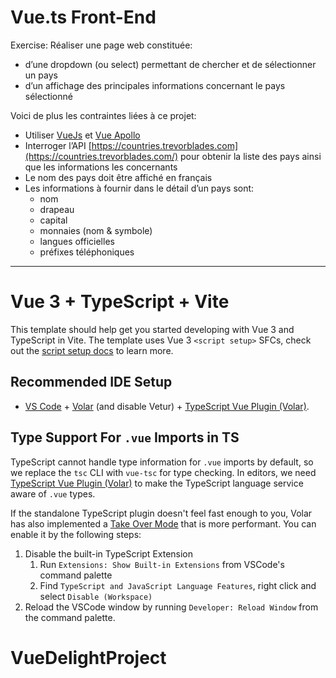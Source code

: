 # Vue.ts Front-End

 Exercise: Réaliser une page web constituée:

- d’une dropdown (ou select) permettant de chercher et de sélectionner un pays
- d’un affichage des principales informations concernant le pays sélectionné

Voici de plus les contraintes liées à ce projet:

- Utiliser [VueJs](https://vuejs.org/) et [Vue Apollo](https://v4.apollo.vuejs.org)
- Interroger l’API [https://countries.trevorblades.com](https://countries.trevorblades.com/) pour obtenir la liste des pays ainsi que les informations les concernants
- Le nom des pays doit être affiché en français
- Les informations à fournir dans le détail d’un pays sont:
    - nom
    - drapeau
    - capital
    - monnaies (nom & symbole)
    - langues officielles
    - préfixes téléphoniques

*********************************

# Vue 3 + TypeScript + Vite

This template should help get you started developing with Vue 3 and TypeScript in Vite. The template uses Vue 3 `<script setup>` SFCs, check out the [script setup docs](https://v3.vuejs.org/api/sfc-script-setup.html#sfc-script-setup) to learn more.

## Recommended IDE Setup

- [VS Code](https://code.visualstudio.com/) + [Volar](https://marketplace.visualstudio.com/items?itemName=Vue.volar) (and disable Vetur) + [TypeScript Vue Plugin (Volar)](https://marketplace.visualstudio.com/items?itemName=Vue.vscode-typescript-vue-plugin).

## Type Support For `.vue` Imports in TS

TypeScript cannot handle type information for `.vue` imports by default, so we replace the `tsc` CLI with `vue-tsc` for type checking. In editors, we need [TypeScript Vue Plugin (Volar)](https://marketplace.visualstudio.com/items?itemName=Vue.vscode-typescript-vue-plugin) to make the TypeScript language service aware of `.vue` types.

If the standalone TypeScript plugin doesn't feel fast enough to you, Volar has also implemented a [Take Over Mode](https://github.com/johnsoncodehk/volar/discussions/471#discussioncomment-1361669) that is more performant. You can enable it by the following steps:

1. Disable the built-in TypeScript Extension
   1. Run `Extensions: Show Built-in Extensions` from VSCode's command palette
   2. Find `TypeScript and JavaScript Language Features`, right click and select `Disable (Workspace)`
2. Reload the VSCode window by running `Developer: Reload Window` from the command palette.
# VueDelightProject
